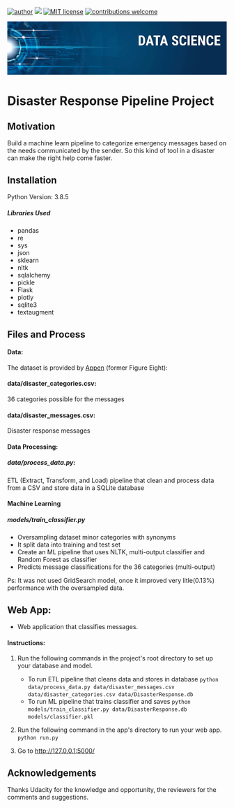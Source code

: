 
[![author](https://img.shields.io/badge/author-Paulo%20Bueno-blue.svg)](https://www.linkedin.com/in/paulo-bueno-06a4b34a/) [![](https://img.shields.io/badge/python-3.8+-blue.svg)](https://www.python.org/downloads/release/python-385/) [![MIT license](https://img.shields.io/badge/License-MIT-blue.svg)](https://www.mit.edu/~amini/LICENSE.md) [![contributions welcome](https://img.shields.io/badge/contributions-welcome-brightgreen.svg?style=flat)](https://github.com/paulobueno90/AirBnB-Udacity-Project/issues)

<p align="center">
   <img src="banner.png" >
</p> 

# Disaster Response Pipeline Project

## Motivation

Build a machine learn pipeline to categorize emergency messages based on the needs communicated by the sender. So this kind of tool in a disaster can make the right help come faster.

## Installation

Python Version: 3.8.5
##### Libraries Used

- pandas
- re
- sys
- json
- sklearn
- nltk
- sqlalchemy
- pickle
- Flask
- plotly
- sqlite3
- textaugment


## Files and Process

#### Data:
The dataset is provided by [Appen]("https://appen.com/figure-eight-is-now-appen/") (former Figure Eight):

#### data/disaster_categories.csv: 
36 categories possible for the messages
#### data/disaster_messages.csv: 
Disaster response messages

#### Data Processing: 
##### data/process_data.py: 
ETL (Extract, Transform, and Load) pipeline that clean and process data from a CSV and store data in a SQLite database

#### Machine Learning 
##### models/train_classifier.py
- Oversampling dataset minor categories with synonyms
- It split data into training and test set
- Create an ML pipeline that uses NLTK, multi-output classifier and Random Forest as classifier  
- Predicts message classifications for the 36 categories (multi-output)

Ps: It was not used GridSearch model, once it improved very litle(0.13%) performance with the oversampled data.

## Web App: 
- Web application that classifies messages.

#### Instructions:
1. Run the following commands in the project's root directory to set up your database and model.

    - To run ETL pipeline that cleans data and stores in database
        `python data/process_data.py data/disaster_messages.csv data/disaster_categories.csv data/DisasterResponse.db`
    - To run ML pipeline that trains classifier and saves
        `python models/train_classifier.py data/DisasterResponse.db models/classifier.pkl`

2. Run the following command in the app's directory to run your web app.
    `python run.py`

3. Go to http://127.0.0.1:5000/


## Acknowledgements

Thanks Udacity for the knowledge and opportunity, the reviewers for the comments and suggestions.
